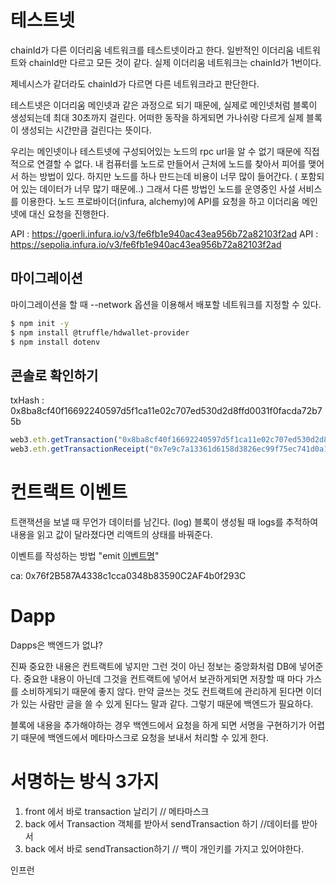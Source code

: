 # 테스트넷

chainId가 다른 이더리움 네트워크를 테스트넷이라고 한다.
일반적인 이더리움 네트워트와 chainId만 다르고 모든 것이 같다. 실제 이더리움 네트워크는 chainId가 1번이다.

제네시스가 같더라도 chainId가 다르면 다른 네트워크라고 판단한다.

테스트넷은 이더리움 메인넷과 같은 과정으로 되기 때문에, 실제로 메인넷처럼 블록이 생성되는데 최대 30초까지 걸린다.
어떠한 동작을 하게되면 가나쉬랑 다르게 실제 블록이 생성되는 시간만큼 걸린다는 뜻이다.

우리는 메인넷이나 테스트넷에 구성되어있는 노드의 rpc url을 알 수 없기 때문에 직접적으로 연결할 수 없다.
내 컴퓨터를 노드로 만들어서 근처에 노드를 찾아서 피어를 맺어서 하는 방법이 있다. 하지만 노드를 하나 만드는데 비용이 너무 많이 들어간다. ( 포함되어 있는 데이터가 너무 많기 때문에..)
그래서 다른 방법인 노드를 운영중인 사설 서비스를 이용한다. 노드 프로바이더(infura, alchemy)에 API를 요청을 하고 이더리움 메인넷에 대신 요청을 진행한다.

API : https://goerli.infura.io/v3/fe6fb1e940ac43ea956b72a82103f2ad
API : https://sepolia.infura.io/v3/fe6fb1e940ac43ea956b72a82103f2ad

## 마이그레이션

마이그레이션을 할 때
--network 옵션을 이용해서 배포할 네트워크를 지정할 수 있다.

```bash
$ npm init -y
$ npm install @truffle/hdwallet-provider
$ npm install dotenv
```

## 콘솔로 확인하기

txHash : 0x8ba8cf40f16692240597d5f1ca11e02c707ed530d2d8ffd0031f0facda72b75b

```js
web3.eth.getTransaction("0x8ba8cf40f16692240597d5f1ca11e02c707ed530d2d8ffd0031f0facda72b75b") // 네트워크에 보낸 트렌젝션
web3.eth.getTransactionReceipt("0x7e9c7a13361d6158d3826ec99f75ec741d0a1acdeecef00403aaf07e0daf611f") // 실제 블록에 포함된 트랜잭션
```

# 컨트랙트 이벤트

트랜잭션을 보낼 때 무언가 데이터를 남긴다. (log)
블록이 생성될 때 logs를 추적하여 내용을 읽고 값이 달라졌다면 리액트의 상태를 바꿔준다.

이벤트를 작성하는 방법
"emit [이벤트명](데이터)"

ca: 0x76f2B587A4338c1cca0348b83590C2AF4b0f293C

# Dapp

Dapps은 백엔드가 없냐?

<!-- 데이터를 가지고 있을 필요가 없기 때문에.. -->

진짜 중요한 내용은 컨트랙트에 넣지만 그런 것이 아닌 정보는 중앙화처럼 DB에 넣어준다.
중요한 내용이 아닌데 그것을 컨트랙트에 넣어서 보관하게되면 저장할 때 마다 가스를 소비하게되기 때문에 좋지 않다.
만약 글쓰는 것도 컨트랙트에 관리하게 된다면 이더가 있는 사람만 글을 쓸 수 있게 된다느 말과 같다. 그렇기 때문에 백엔드가 필요하다.

블록에 내용을 추가해야하는 경우 백엔드에서 요청을 하게 되면 서명을 구현하기가 어렵기 때문에 백엔드에서 메타마스크로 요청을 보내서 처리할 수 있게 한다.

# 서명하는 방식 3가지

1. front 에서 바로 transaction 날리기 // 메타마스크
2. back 에서 Transaction 객체를 받아서 sendTransaction 하기 //데이터를 받아서
3. back 에서 바로 sendTransaction하기 // 백이 개인키를 가지고 있어야한다.

인프런
